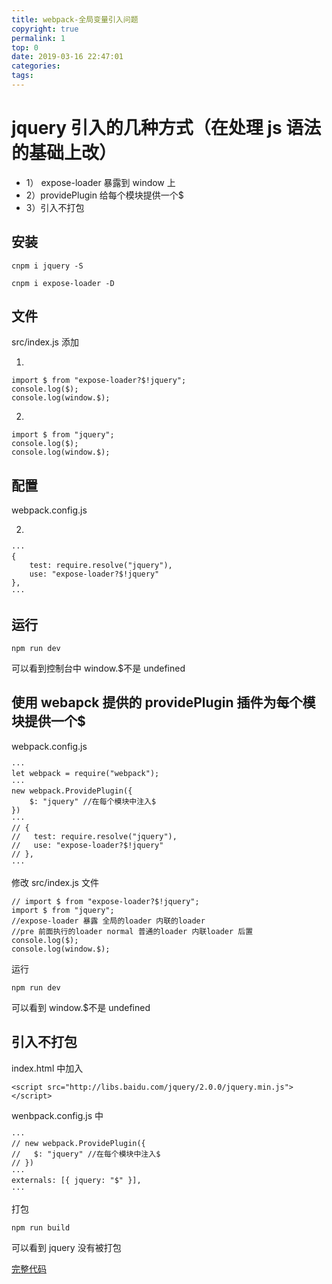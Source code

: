 ```yaml
---
title: webpack-全局变量引入问题
copyright: true
permalink: 1
top: 0
date: 2019-03-16 22:47:01
categories:
tags:
---
```


# jquery 引入的几种方式（在处理 js 语法的基础上改）

* 1） expose-loader 暴露到 window 上
* 2）providePlugin 给每个模块提供一个$
* 3）引入不打包

## 安装

```
cnpm i jquery -S
```

```
cnpm i expose-loader -D
```

## 文件

src/index.js 添加

1)

```
import $ from "expose-loader?$!jquery";
console.log($);
console.log(window.$);
```

2)

```
import $ from "jquery";
console.log($);
console.log(window.$);
```

## 配置

webpack.config.js

2)

```
···
{
    test: require.resolve("jquery"),
    use: "expose-loader?$!jquery"
},
···
```

## 运行

```
npm run dev
```

可以看到控制台中 window.$不是 undefined

## 使用 webapck 提供的 providePlugin 插件为每个模块提供一个$

webpack.config.js

```
···
let webpack = require("webpack");
···
new webpack.ProvidePlugin({
    $: "jquery" //在每个模块中注入$
})
···
// {
//   test: require.resolve("jquery"),
//   use: "expose-loader?$!jquery"
// },
···
```

修改 src/index.js 文件

```
// import $ from "expose-loader?$!jquery";
import $ from "jquery";
//expose-loader 暴露 全局的loader 内联的loader
//pre 前面执行的loader normal 普通的loader 内联loader 后置
console.log($);
console.log(window.$);
```

运行

```
npm run dev
```

可以看到 window.$不是 undefined

## 引入不打包

index.html 中加入

```
<script src="http://libs.baidu.com/jquery/2.0.0/jquery.min.js"></script>
```

wenbpack.config.js 中

```
···
// new webpack.ProvidePlugin({
//   $: "jquery" //在每个模块中注入$
// })
···
externals: [{ jquery: "$" }],
···
```

打包

```
npm run build
```

可以看到 jquery 没有被打包

[完整代码](https://github.com/zhoubichuan/frontend-note/tree/master/3.dev/3.scaffolding/1.webpack/1.base/8.global)
